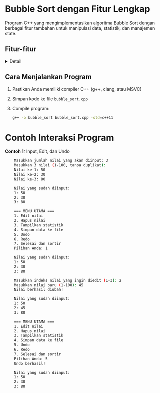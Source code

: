 # Bubble Sort dengan Fitur Lengkap

Program C++ yang mengimplementasikan algoritma Bubble Sort dengan berbagai fitur tambahan untuk manipulasi data, statistik, dan manajemen state.

## Fitur-fitur

<details>
  <summary>Detail</summary>
    1. **Input Data**

    - Menentukan jumlah nilai yang akan diinput
    - Validasi range nilai (1-100)
    - Deteksi dan penolakan duplikat

    2. **Edit Nilai**

    - Memilih nilai berdasarkan indeks
    - Validasi range nilai baru
    - Pencegahan duplikat
    - Update frekuensi otomatis

    3. **Hapus Nilai**

    - Memilih nilai berdasarkan indeks
    - Validasi indeks
    - Update frekuensi otomatis
    - Penanganan array kosong

    4. **Statistik**

    - Jumlah nilai
    - Nilai minimum
    - Nilai maksimum
    - Rata-rata
    - Total nilai

    5. **Simpan ke File**

    - Memilih nama file
    - Menyimpan jumlah nilai dan data nilai
    - Validasi pembukaan file

    6. **Undo/Redo System**

    - Undo untuk membatalkan operasi terakhir
    - Redo untuk mengembalikan operasi yang di-undo
    - Manajemen state dengan stack

    7. **Sorting**
    - Bubble Sort untuk mengurutkan nilai
    - Menampilkan hasil sorting

</details>

## Cara Menjalankan Program

1. Pastikan Anda memiliki compiler C++ (g++, clang, atau MSVC)
2. Simpan kode ke file `bubble_sort.cpp`
3. Compile program:

   ```bash
   g++ -o bubble_sort bubble_sort.cpp -std=c++11


   ```

# Contoh Interaksi Program

**Contoh 1:** Input, Edit, dan Undo

```bash
    Masukkan jumlah nilai yang akan diinput: 3
    Masukkan 3 nilai (1-100, tanpa duplikat):
    Nilai ke-1: 50
    Nilai ke-2: 30
    Nilai ke-3: 80

    Nilai yang sudah diinput:
    1: 50
    2: 30
    3: 80

    === MENU UTAMA ===
    1. Edit nilai
    2. Hapus nilai
    3. Tampilkan statistik
    4. Simpan data ke file
    5. Undo
    6. Redo
    7. Selesai dan sortir
    Pilihan Anda: 1

    Nilai yang sudah diinput:
    1: 50
    2: 30
    3: 80

    Masukkan indeks nilai yang ingin diedit (1-3): 2
    Masukkan nilai baru (1-100): 45
    Nilai berhasil diubah!

    Nilai yang sudah diinput:
    1: 50
    2: 45
    3: 80

    === MENU UTAMA ===
    1. Edit nilai
    2. Hapus nilai
    3. Tampilkan statistik
    4. Simpan data ke file
    5. Undo
    6. Redo
    7. Selesai dan sortir
    Pilihan Anda: 5
    Undo berhasil!

    Nilai yang sudah diinput:
    1: 50
    2: 30
    3: 80
```
